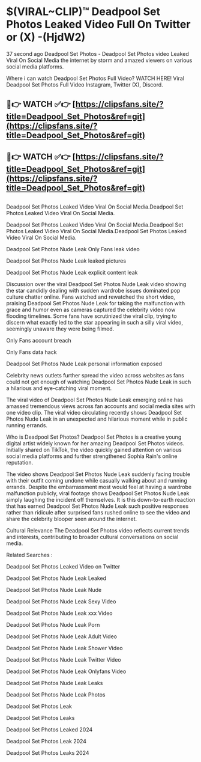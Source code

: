 # $(VIRAL~CLIP)™ Deadpool Set Photos Leaked Video Full On Twitter or (X) -(HjdW2)
37 second ago Deadpool Set Photos - Deadpool Set Photos video Leaked Viral On Social Media the internet by storm and amazed viewers on various social media platforms.

Where i can watch Deadpool Set Photos Full Video? WATCH HERE! Viral Deadpool Set Photos Full Video Instagram, Twitter (X), Discord.

## 🔴👉 WATCH ✅👉 [https://clipsfans.site/?title=Deadpool_Set_Photos&ref=git](https://clipsfans.site/?title=Deadpool_Set_Photos&ref=git)
## 🔴👉 WATCH ✅👉 [https://clipsfans.site/?title=Deadpool_Set_Photos&ref=git](https://clipsfans.site/?title=Deadpool_Set_Photos&ref=git)
##
Deadpool Set Photos Leaked Video Viral On Social Media.Deadpool Set Photos Leaked Video Viral On Social Media.

Deadpool Set Photos Leaked Video Viral On Social Media.Deadpool Set Photos Leaked Video Viral On Social Media.Deadpool Set Photos Leaked Video Viral On Social Media.

Deadpool Set Photos Nude Leak Only Fans leak video

Deadpool Set Photos Nude Leak leaked pictures

Deadpool Set Photos Nude Leak explicit content leak

Discussion over the viral Deadpool Set Photos Nude Leak video showing the star candidly dealing with sudden wardrobe issues dominated pop culture chatter online. Fans watched and rewatched the short video, praising Deadpool Set Photos Nude Leak for taking the malfunction with grace and humor even as cameras captured the celebrity video now flooding timelines. Some fans have scrutinized the viral clip, trying to discern what exactly led to the star appearing in such a silly viral video, seemingly unaware they were being filmed.


Only Fans account breach

Only Fans data hack

Deadpool Set Photos Nude Leak personal information exposed

Celebrity news outlets further spread the video across websites as fans could not get enough of watching Deadpool Set Photos Nude Leak in such a hilarious and eye-catching viral moment.


The viral video of Deadpool Set Photos Nude Leak emerging online has amassed tremendous views across fan accounts and social media sites with one video clip. The viral video circulating recently shows Deadpool Set Photos Nude Leak in an unexpected and hilarious moment while in public running errands.


Who is Deadpool Set Photos? Deadpool Set Photos is a creative young digital artist widely known for her amazing Deadpool Set Photos videos. Initially shared on TikTok, the video quickly gained attention on various social media platforms and further strengthened Sophia Rain's online reputation.

The video shows Deadpool Set Photos Nude Leak suddenly facing trouble with their outfit coming undone while casually walking about and running errands. Despite the embarrassment most would feel at having a wardrobe malfunction publicly, viral footage shows Deadpool Set Photos Nude Leak simply laughing the incident off themselves. It is this down-to-earth reaction that has earned Deadpool Set Photos Nude Leak such positive responses rather than ridicule after surprised fans rushed online to see the video and share the celebrity blooper seen around the internet.

Cultural Relevance The Deadpool Set Photos video reflects current trends and interests, contributing to broader cultural conversations on social media.

Related Searches :

Deadpool Set Photos Leaked Video on Twitter

Deadpool Set Photos Nude Leak Leaked

Deadpool Set Photos Nude Leak Nude

Deadpool Set Photos Nude Leak Sexy Video

Deadpool Set Photos Nude Leak xxx Video

Deadpool Set Photos Nude Leak Porn

Deadpool Set Photos Nude Leak Adult Video

Deadpool Set Photos Nude Leak Shower Video

Deadpool Set Photos Nude Leak Twitter Video

Deadpool Set Photos Nude Leak Onlyfans Video

Deadpool Set Photos Nude Leak Leaks

Deadpool Set Photos Nude Leak Photos

Deadpool Set Photos Leak

Deadpool Set Photos Leaks

Deadpool Set Photos Leaked 2024

Deadpool Set Photos Leak 2024

Deadpool Set Photos Leaks 2024
